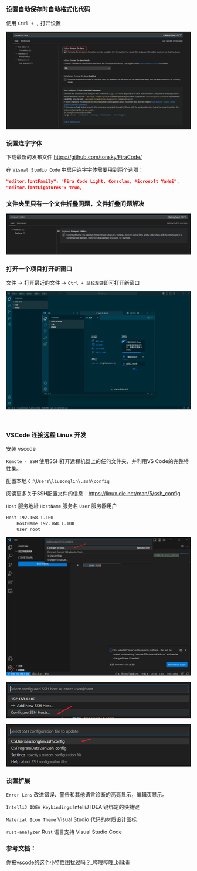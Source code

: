 ### 设置自动保存时自动格式化代码

使用 `Ctrl + ,` 打开设置

![image-20230615080913215](assets/VScode%20设置/image-20230615080913215.png)



### 设置连字字体

下载最新的发布文件 https://github.com/tonsky/FiraCode/

在 `Visual Studio Code` 中启用连字字体需要用到两个选项：

```json
"editor.fontFamily": "Fira Code Light, Consolas, Microsoft YaHei",
"editor.fontLigatures": true,

```



### 文件夹里只有一个文件折叠问题，文件折叠问题解决

![image-20230615082047450](assets/VScode%20设置/image-20230615082047450.png)



### 打开一个项目打开新窗口

文件 -> 打开最近的文件 -> `Ctrl + 鼠标左键`​ 即可打开新窗口

![image](assets/VScode%20设置/image-20230221221932-2mzz88y.png)​

‍

### VSCode 连接远程 Linux 开发

安装 vscode

`Remote - SSH` 使用SSH打开远程机器上的任何文件夹，并利用VS Code的完整特性集。

配置本地 `C:\Users\liuzonglin\.ssh\config`

阅读更多关于SSH配置文件的信息：https://linux.die.net/man/5/ssh_config 

`Host` 服务地址 `HostName` 服务名  `User` 服务器用户

```config
Host 192.168.1.100
    HostName 192.168.1.100
    User root
```

![image-20230521103940576](assets/VScode%20设置/image-20230521103940576.png)

![image-20230521104053407](assets/VScode%20设置/image-20230521104053407.png)

![image-20230521104116740](assets/VScode%20设置/image-20230521104116740.png)



### 设置扩展

`Error Lens` 改进错误、警告和其他语言诊断的高亮显示，编辑页显示。

`IntelliJ IDEA Keybindings` IntelliJ IDEA 键绑定的快捷键

`Material Icon Theme` Visual Studio 代码的材质设计图标

`rust-analyzer` Rust 语言支持 Visual Studio Code



### 参考文档：

[你被vscode的这个小特性困扰过吗？_哔哩哔哩_bilibili](https://www.bilibili.com/video/BV1uG4y1S7Uf/?spm_id_from=333.999.0.0&vd_source=9bfc54d2ed901f1eab04708cc346c2f5)